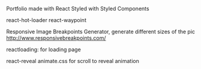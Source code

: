 Portfolio made with React
Styled with Styled Components

react-hot-loader
react-waypoint

Responsive Image Breakpoints Generator, generate different sizes of the pic
http://www.responsivebreakpoints.com/

reactloading: for loading page

react-reveal animate.css for scroll to reveal animation
